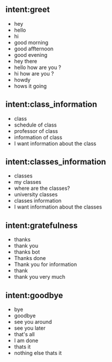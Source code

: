 ## intent:greet
- hey
- hello
- hi
- good morning
- good affternoon
- good evening
- hey there
- hello how are you ?
- hi how are you ?
- howdy
- hows it going

## intent:class_information
- class
- schedule of class
- professor of class
- information of class 
- I want information about the class

## intent:classes_information
- classes
- my classes
- where are the classes?
- university classes
- classes information
- I want information about the classes

## intent:gratefulness
- thanks
- thank you
- thanks bot
- Thanks done
- Thank you for information
- thank
- thank you very much

## intent:goodbye
- bye
- goodbye
- see you around
- see you later
- that's all
- I am done
- thats it
- nothing else thats it
